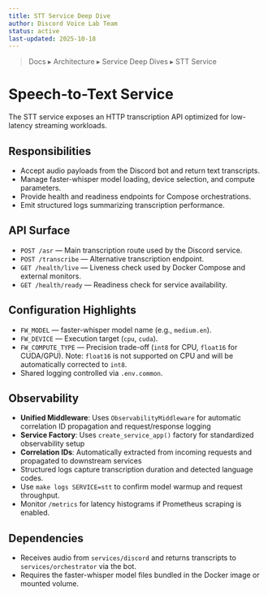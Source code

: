 ```yaml
---
title: STT Service Deep Dive
author: Discord Voice Lab Team
status: active
last-updated: 2025-10-18
---
```


<!-- markdownlint-disable-next-line MD041 -->
> Docs ▸ Architecture ▸ Service Deep Dives ▸ STT Service

# Speech-to-Text Service

The STT service exposes an HTTP transcription API optimized for low-latency streaming workloads.

## Responsibilities

-  Accept audio payloads from the Discord bot and return text transcripts.
-  Manage faster-whisper model loading, device selection, and compute parameters.
-  Provide health and readiness endpoints for Compose orchestrations.
-  Emit structured logs summarizing transcription performance.

## API Surface

-  `POST /asr` — Main transcription route used by the Discord service.
-  `POST /transcribe` — Alternative transcription endpoint.
-  `GET /health/live` — Liveness check used by Docker Compose and external monitors.
-  `GET /health/ready` — Readiness check for service availability.

## Configuration Highlights

-  `FW_MODEL` — faster-whisper model name (e.g., `medium.en`).
-  `FW_DEVICE` — Execution target (`cpu`, `cuda`).
-  `FW_COMPUTE_TYPE` — Precision trade-off (`int8` for CPU, `float16` for CUDA/GPU). Note: `float16` is not supported on CPU and will be automatically corrected to `int8`.
-  Shared logging controlled via `.env.common`.

## Observability

-  **Unified Middleware**: Uses `ObservabilityMiddleware` for automatic correlation ID propagation and request/response logging
-  **Service Factory**: Uses `create_service_app()` factory for standardized observability setup
-  **Correlation IDs**: Automatically extracted from incoming requests and propagated to downstream services
-  Structured logs capture transcription duration and detected language codes.
-  Use `make logs SERVICE=stt` to confirm model warmup and request throughput.
-  Monitor `/metrics` for latency histograms if Prometheus scraping is enabled.

## Dependencies

-  Receives audio from `services/discord` and returns transcripts to `services/orchestrator` via the bot.
-  Requires the faster-whisper model files bundled in the Docker image or mounted volume.
